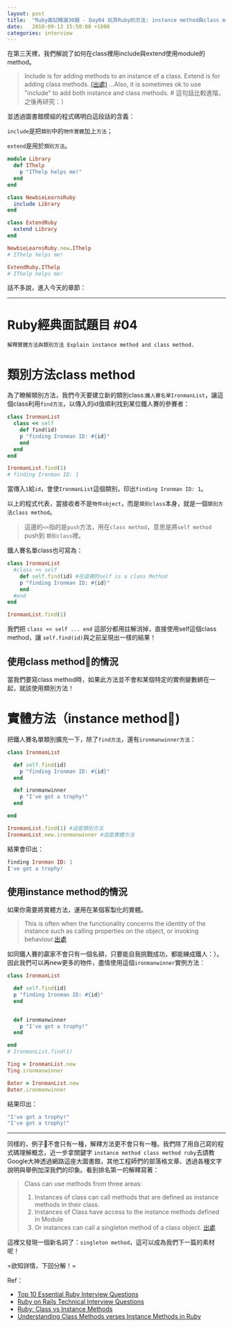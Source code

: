 ```yaml
---
layout: post
title:  "Ruby面試精選30題 - Day04 玩弄Ruby的方法: instance method與class method"
date:   2018-09-13 15:50:00 +1000
categories: interview
---
```


在第三天裡，我們解說了如何在class裡用include與extend使用module的method。

<!-- more -->

> Include is for adding methods to an instance of a class.
> Extend is for adding class methods. [(出處)](http://www.railstips.org/blog/archives/2009/05/15/include-vs-extend-in-ruby/)
> ...Also, it is sometimes ok to use "include" to add both instance and class methods. # 這句話比較進階，之後再研究：）

並透過圖書館模組的程式碼明白這段話的含義：

`include`是把`類別`中的`物件實體`加上`方法`；

`extend`是用於`類別方法`。

```ruby
module Library
  def IThelp
    p "IThelp helps me!"
  end
end

class NewbieLearnsRuby
  include Library
end

class ExtendRuby
  extend Library
end

NewbieLearnsRuby.new.IThelp
# IThelp helps me!

ExtendRuby.IThelp
# IThelp helps me!
```

話不多說，進入今天的章節：

---

# Ruby經典面試題目 #04

`解釋實體方法與類別方法 Explain instance method and class method.`

# 類別方法class method

為了瞭解類別方法，我們今天要建立新的類別class:`鐵人賽名單IronmanList`，讓這個class利用`find方法`，以傳入的id值順利找到某位鐵人賽的參賽者：

```ruby
class IronmanList
  class << self
    def find(id)
    p "finding Ironman ID: #{id}"
    end
  end
end

IronmanList.find(1)
# finding Ironman ID: 1
```

當傳入`1`給`id`，會使`IronmanList`這個類別，印出`finding Ironman ID: 1`。

以上的程式代表，當接收者不是`物件object`，而是`類別class`本身，就是一個`類別方法class method`。

> 這邊的`<<`指的是`push`方法，用在`class method`，意思是將`self method` push到 `類別class`裡。

鐵人賽名單class也可寫為：

```ruby
class IronmanList
  #class << self
    def self.find(id) #在這裡的self is a class Method
    p "finding Ironman ID: #{id}"
    end
  #end
end

IronmanList.find(1)
```

我們把 `class << self ... end` 這部分都用註解消掉，直接使用self這個class method，讓 `self.find(id)`與之前呈現出一樣的結果！

## 使用class method的情況

當我們要寫class method時，如果此方法並不會和某個特定的實例變數綁在一起，就該使用類別方法！

# 實體方法（instance method)

把鐵人賽名單類別擴充一下，除了`find方法`，還有`ironmanwinner方法`：

```ruby
class IronmanList

  def self.find(id)
    p "finding Ironman ID: #{id}"
  end

  def ironmanwinner
    p "I've got a trophy!"
  end

end

IronmanList.find(1) #這是類別方法
IronmanList.new.ironmanwinner #這是實體方法
```

結果會印出：

```ruby
finding Ironman ID: 1
I've got a trophy!
```

## 使用instance method的情況

如果你需要將實體方法，運用在某個客製化的實體。

>This is often when the functionality concerns the identity of the instance such as calling properties on the object, or invoking behaviour.[出處](https://www.culttt.com/2015/06/10/understanding-class-methods-verses-instance-methods-in-ruby/)

如同鐵人賽的贏家不會只有一個名額，只要能自我挑戰成功，都能練成鐵人：）。
因此我們可以再new更多的物件，盡情使用這個`ironmanwinner`實例方法：

```ruby
class IronmanList

  def self.find(id)
  p "finding Ironman ID: #{id}"
  end


  def ironmanwinner
    p "I've got a trophy!"
  end

end
# IronmanList.find(1)

Ting = IronmanList.new
Ting.ironmanwinner

Bater = IronmanList.new
Bater.ironmanwinner
```

結果印出：

```ruby
"I've got a trophy!"
"I've got a trophy!"
```

---

同樣的，例子🌰不會只有一種，解釋方法更不會只有一種。我們除了用自己寫的程式碼理解概念，近一步拿關鍵字 `instance method class method ruby`去請教Google大神透過網路這座大圖書館，其他工程師們的部落格文章、透過各種文字說明與舉例加深我們的印象。看到排名第一的解釋寫著：

> Class can use methods from three areas:
> 1) Instances of class can call methods that are defined as instance methods in their class.
> 2) Instances of Class have access to the instance methods defined in Module
> 3) Or instances can call a singleton method of a class object. [出處](https://medium.com/@lauren.kroner/ruby-class-vs-instance-methods-a5182ce7de49)

這裡又發現一個新名詞了：`singleton method`，這可以成為我們下一篇的素材呢！

=欲知詳情，下回分解！=

Ref：

* [Top 10 Essential Ruby Interview Questions](https://blog.bater.gq/ruby/2018/02/02/top-10-essential-ruby-interview-questions.html)
* [Ruby on Rails Technical Interview Questions](https://github.com/timurcatakli/ruby-on-rails-interview-questions-answers)
* [Ruby: Class vs Instance Methods](https://medium.com/@lauren.kroner/ruby-class-vs-instance-methods-a5182ce7de49)
* [Understanding Class Methods verses Instance Methods in Ruby](https://www.culttt.com/2015/06/10/understanding-class-methods-verses-instance-methods-in-ruby/)